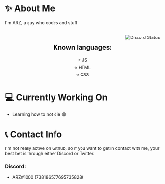# ✨ About Me

I'm ARZ, a guy who codes and stuff

<br>
<img align="right" src="https://lanyard.cnrad.dev/api/738186577695735828" alt="Discord Status"> 

<h2 align="center"> Known languages: </h2>
<div align="center">
    ⭐ JS
    <br>
    ⭐ HTML
    <br>
    ⭐ CSS
</div>
    
# 💻 Currently Working On
- Learning how to not die 😭

# 📞 Contact Info

I'm not really active on Github, so if you want to get in contact with me, your best bet is through either Discord or Twitter.

### Discord:
- ARZ#1000 (738186577695735828)

<br>
